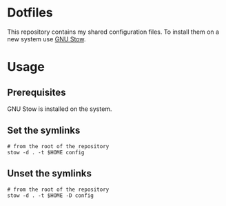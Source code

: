 # Dotfiles

This repository contains my shared configuration files. To install them on a new system use [GNU Stow](https://www.gnu.org/software/stow/manual/stow.html).

# Usage

## Prerequisites
GNU Stow is installed on the system.

## Set the symlinks
```
# from the root of the repository
stow -d . -t $HOME config
```

## Unset the symlinks
```
# from the root of the repository
stow -d . -t $HOME -D config
```